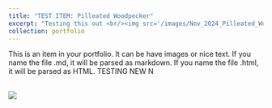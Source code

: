 ```yaml
---
title: "TEST ITEM: Pilleated Woodpecker"
excerpt: "Testing this out <br/><img src='/images/Nov_2024_Pilleated_Woodpecker.jpg'>"
collection: portfolio
---
```


This is an item in your portfolio. It can be have images or nice text. If you name the file .md, it will be parsed as markdown. If you name the file .html, it will be parsed as HTML. TESTING NEW N

<br/>
<img src=‘/images/Nov_2024_Pilleated_Woodpecker.jpg’>
